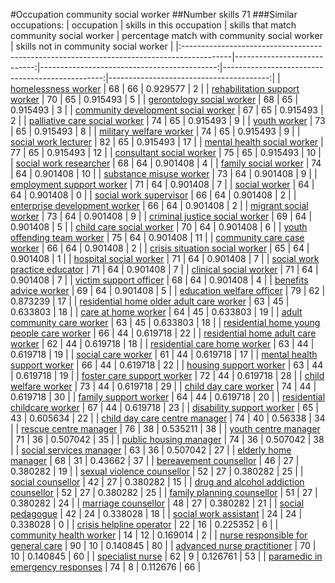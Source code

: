 #Occupation community social worker
##Number skills 71
###Similar occupations:
| occupation                                                                                |   skills in this occupation |   skills that match community social worker |   percentage match with community social worker |   skills not in community social worker |
|:------------------------------------------------------------------------------------------|----------------------------:|--------------------------------------------:|------------------------------------------------:|----------------------------------------:|
| [homelessness worker](homelessness_worker.md)                                             |                          68 |                                          66 |                                        0.929577 |                                       2 |
| [rehabilitation support worker](rehabilitation_support_worker.md)                         |                          70 |                                          65 |                                        0.915493 |                                       5 |
| [gerontology social worker](gerontology_social_worker.md)                                 |                          68 |                                          65 |                                        0.915493 |                                       3 |
| [community development social worker](community_development_social_worker.md)             |                          67 |                                          65 |                                        0.915493 |                                       2 |
| [palliative care social worker](palliative_care_social_worker.md)                         |                          74 |                                          65 |                                        0.915493 |                                       9 |
| [youth worker](youth_worker.md)                                                           |                          73 |                                          65 |                                        0.915493 |                                       8 |
| [military welfare worker](military_welfare_worker.md)                                     |                          74 |                                          65 |                                        0.915493 |                                       9 |
| [social work lecturer](social_work_lecturer.md)                                           |                          82 |                                          65 |                                        0.915493 |                                      17 |
| [mental health social worker](mental_health_social_worker.md)                             |                          77 |                                          65 |                                        0.915493 |                                      12 |
| [consultant social worker](consultant_social_worker.md)                                   |                          75 |                                          65 |                                        0.915493 |                                      10 |
| [social work researcher](social_work_researcher.md)                                       |                          68 |                                          64 |                                        0.901408 |                                       4 |
| [family social worker](family_social_worker.md)                                           |                          74 |                                          64 |                                        0.901408 |                                      10 |
| [substance misuse worker](substance_misuse_worker.md)                                     |                          73 |                                          64 |                                        0.901408 |                                       9 |
| [employment support worker](employment_support_worker.md)                                 |                          71 |                                          64 |                                        0.901408 |                                       7 |
| [social worker](social_worker.md)                                                         |                          64 |                                          64 |                                        0.901408 |                                       0 |
| [social work supervisor](social_work_supervisor.md)                                       |                          66 |                                          64 |                                        0.901408 |                                       2 |
| [enterprise development worker](enterprise_development_worker.md)                         |                          66 |                                          64 |                                        0.901408 |                                       2 |
| [migrant social worker](migrant_social_worker.md)                                         |                          73 |                                          64 |                                        0.901408 |                                       9 |
| [criminal justice social worker](criminal_justice_social_worker.md)                       |                          69 |                                          64 |                                        0.901408 |                                       5 |
| [child care social worker](child_care_social_worker.md)                                   |                          70 |                                          64 |                                        0.901408 |                                       6 |
| [youth offending team worker](youth_offending_team_worker.md)                             |                          75 |                                          64 |                                        0.901408 |                                      11 |
| [community care case worker](community_care_case_worker.md)                               |                          66 |                                          64 |                                        0.901408 |                                       2 |
| [crisis situation social worker](crisis_situation_social_worker.md)                       |                          65 |                                          64 |                                        0.901408 |                                       1 |
| [hospital social worker](hospital_social_worker.md)                                       |                          71 |                                          64 |                                        0.901408 |                                       7 |
| [social work practice educator](social_work_practice_educator.md)                         |                          71 |                                          64 |                                        0.901408 |                                       7 |
| [clinical social worker](clinical_social_worker.md)                                       |                          71 |                                          64 |                                        0.901408 |                                       7 |
| [victim support officer](victim_support_officer.md)                                       |                          68 |                                          64 |                                        0.901408 |                                       4 |
| [benefits advice worker](benefits_advice_worker.md)                                       |                          69 |                                          64 |                                        0.901408 |                                       5 |
| [education welfare officer](education_welfare_officer.md)                                 |                          79 |                                          62 |                                        0.873239 |                                      17 |
| [residential home older adult care worker](residential_home_older_adult_care_worker.md)   |                          63 |                                          45 |                                        0.633803 |                                      18 |
| [care at home worker](care_at_home_worker.md)                                             |                          64 |                                          45 |                                        0.633803 |                                      19 |
| [adult community care worker](adult_community_care_worker.md)                             |                          63 |                                          45 |                                        0.633803 |                                      18 |
| [residential home young people care worker](residential_home_young_people_care_worker.md) |                          66 |                                          44 |                                        0.619718 |                                      22 |
| [residential home adult care worker](residential_home_adult_care_worker.md)               |                          62 |                                          44 |                                        0.619718 |                                      18 |
| [residential care home worker](residential_care_home_worker.md)                           |                          63 |                                          44 |                                        0.619718 |                                      19 |
| [social care worker](social_care_worker.md)                                               |                          61 |                                          44 |                                        0.619718 |                                      17 |
| [mental health support worker](mental_health_support_worker.md)                           |                          66 |                                          44 |                                        0.619718 |                                      22 |
| [housing support worker](housing_support_worker.md)                                       |                          63 |                                          44 |                                        0.619718 |                                      19 |
| [foster care support worker](foster_care_support_worker.md)                               |                          72 |                                          44 |                                        0.619718 |                                      28 |
| [child welfare worker](child_welfare_worker.md)                                           |                          73 |                                          44 |                                        0.619718 |                                      29 |
| [child day care worker](child_day_care_worker.md)                                         |                          74 |                                          44 |                                        0.619718 |                                      30 |
| [family support worker](family_support_worker.md)                                         |                          64 |                                          44 |                                        0.619718 |                                      20 |
| [residential childcare worker](residential_childcare_worker.md)                           |                          67 |                                          44 |                                        0.619718 |                                      23 |
| [disability support worker](disability_support_worker.md)                                 |                          65 |                                          43 |                                        0.605634 |                                      22 |
| [child day care centre manager](child_day_care_centre_manager.md)                         |                          74 |                                          40 |                                        0.56338  |                                      34 |
| [rescue centre manager](rescue_centre_manager.md)                                         |                          76 |                                          38 |                                        0.535211 |                                      38 |
| [youth centre manager](youth_centre_manager.md)                                           |                          71 |                                          36 |                                        0.507042 |                                      35 |
| [public housing manager](public_housing_manager.md)                                       |                          74 |                                          36 |                                        0.507042 |                                      38 |
| [social services manager](social_services_manager.md)                                     |                          63 |                                          36 |                                        0.507042 |                                      27 |
| [elderly home manager](elderly_home_manager.md)                                           |                          68 |                                          31 |                                        0.43662  |                                      37 |
| [bereavement counsellor](bereavement_counsellor.md)                                       |                          46 |                                          27 |                                        0.380282 |                                      19 |
| [sexual violence counsellor](sexual_violence_counsellor.md)                               |                          52 |                                          27 |                                        0.380282 |                                      25 |
| [social counsellor](social_counsellor.md)                                                 |                          42 |                                          27 |                                        0.380282 |                                      15 |
| [drug and alcohol addiction counsellor](drug_and_alcohol_addiction_counsellor.md)         |                          52 |                                          27 |                                        0.380282 |                                      25 |
| [family planning counsellor](family_planning_counsellor.md)                               |                          51 |                                          27 |                                        0.380282 |                                      24 |
| [marriage counsellor](marriage_counsellor.md)                                             |                          48 |                                          27 |                                        0.380282 |                                      21 |
| [social pedagogue](social_pedagogue.md)                                                   |                          42 |                                          24 |                                        0.338028 |                                      18 |
| [social work assistant](social_work_assistant.md)                                         |                          24 |                                          24 |                                        0.338028 |                                       0 |
| [crisis helpline operator](crisis_helpline_operator.md)                                   |                          22 |                                          16 |                                        0.225352 |                                       6 |
| [community health worker](community_health_worker.md)                                     |                          14 |                                          12 |                                        0.169014 |                                       2 |
| [nurse responsible for general care](nurse_responsible_for_general_care.md)               |                          90 |                                          10 |                                        0.140845 |                                      80 |
| [advanced nurse practitioner](advanced_nurse_practitioner.md)                             |                          70 |                                          10 |                                        0.140845 |                                      60 |
| [specialist nurse](specialist_nurse.md)                                                   |                          62 |                                           9 |                                        0.126761 |                                      53 |
| [paramedic in emergency responses](paramedic_in_emergency_responses.md)                   |                          74 |                                           8 |                                        0.112676 |                                      66 |
